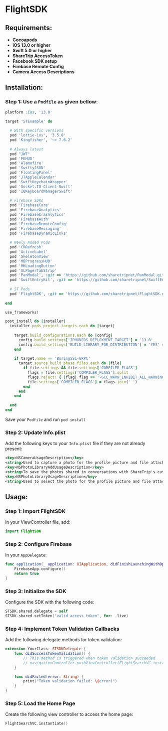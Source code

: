 # FlightSDK

## Requirements:
- **Cocoapods**
- **iOS 13.0 or higher**
- **Swift 5.0 or higher**
- **ShareTrip AccessToken**
- **Facebook SDK setup**
- **Firebase Remote Config**
- **Camera Access Descriptions**

## Installation:

### Step 1: Use a `Podfile` as given bellow:

```ruby
platform :ios, '13.0'

target 'STExample' do
  
  # With specific versions
  pod 'lottie-ios', '3.5.0'
  pod 'Kingfisher', '~> 7.6.2'
  
  # Always latest
  pod "JWT"
  pod 'PKHUD'
  pod 'Alamofire'
  pod 'SwiftyJSON'
  pod 'FloatingPanel'
  pod 'JTAppleCalendar'
  pod 'SwiftKeychainWrapper'
  pod 'Socket.IO-Client-Swift'
  pod 'IQKeyboardManagerSwift'
  
  # Firebase SDKs
  pod 'FirebaseCore'
  pod 'FirebaseAnalytics'
  pod 'FirebaseCrashlytics'
  pod 'FirebaseAuth'
  pod 'FirebaseRemoteConfig'
  pod 'FirebaseMessaging'
  pod 'FirebaseDynamicLinks'
  
  # Newly Added Pods
  pod 'CRRefresh'
  pod 'ActiveLabel'
  pod 'SkeletonView'
  pod 'MBProgressHUD'
  pod 'MHLoadingButton'
  pod 'XLPagerTabStrip'
  pod 'PanModal', :git => 'https://github.com/sharetripnet/PanModal.git'
  pod 'SwiftEntryKit', :git => 'https://github.com/sharetripnet/SwiftEntryKit.git', :tag => '2.0.8'
  
  # ST Pods
  pod 'FlightSDK', :git => 'https://github.com/sharetripnet/FlightSDK.git', :tag => '1.2.5'
  
end

use_frameworks!

post_install do |installer|
  installer.pods_project.targets.each do |target|
    
    target.build_configurations.each do |config|
      config.build_settings['IPHONEOS_DEPLOYMENT_TARGET'] = '13.0'
      config.build_settings['BUILD_LIBRARY_FOR_DISTRIBUTION'] = 'YES' # do not remove
    end
    
    if target.name == 'BoringSSL-GRPC'
      target.source_build_phase.files.each do |file|
        if file.settings && file.settings['COMPILER_FLAGS']
          flags = file.settings['COMPILER_FLAGS'].split
          flags.reject! { |flag| flag == '-GCC_WARN_INHIBIT_ALL_WARNINGS' }
          file.settings['COMPILER_FLAGS'] = flags.join(' ')
        end
      end
    end
    
  end
end
```
Save your `Podfile` and run `pod install`

### Step 2: Update Info.plist

Add the following keys to your `Info.plist` file if they are not already present:

```xml
<key>NSCameraUsageDescription</key>
<string>Used to capture a photo for the profile picture and file attachment</string>
<key>NSPhotoLibraryAddUsageDescription</key>
<string>To save the photos shared in conversations with ShareTrip's customer support</string>
<key>NSPhotoLibraryUsageDescription</key>
<string>Used to select the photo for the profile picture and file attachment</string>
```

## Usage:

### Step 1: Import FlightSDK

In your ViewController file, add:

```swift
import FlightSDK
```

### Step 2: Configure Firebase

In your `AppDelegate`:

```swift
func application(_ application: UIApplication, didFinishLaunchingWithOptions launchOptions: [UIApplication.LaunchOptionsKey: Any]?) -> Bool {
    FirebaseApp.configure()
    return true
}
```

### Step 3: Initialize the SDK

Configure the SDK with the following code:

```swift
STSDK.shared.delegate = self
STSDK.shared.setToken("valid access token", for: .live)
```

### Step 4: Implement Token Validation Callbacks

Add the following delegate methods for token validation:

```swift
extension YourClass: STSDKDelegate {
    func didSuccessTokenValidation() {
        // This method is triggered when token validation succeeded
        // navigationController.pushViewController(FlightSearchVC.instantiate(), animated: true)
    }

    func didFailed(error: String) {
        print("Token validation failed: \(error)")
    }
}
```

### Step 5: Load the Home Page

Create the following view controller to access the home page:

```swift
FlightSearchVC.instantiate()
```
